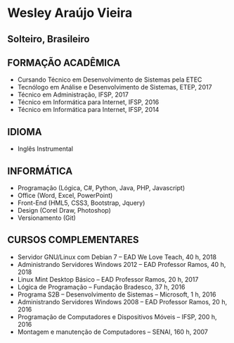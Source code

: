 # Wesley Araújo Vieira
## Solteiro, Brasileiro


## FORMAÇÃO ACADÊMICA
* Cursando Técnico em Desenvolvimento de Sistemas pela ETEC
* Tecnólogo em Análise e Desenvolvimento de Sistemas, ETEP, 2017
* Técnico em Administração, IFSP, 2017
* Técnico em Informática para Internet, IFSP, 2016
* Técnico em Informática para Internet, IFSP, 2014

## IDIOMA
* Inglês Instrumental

## INFORMÁTICA
* Programação (Lógica, C#, Python, Java, PHP, Javascript)
* Office (Word, Excel, PowerPoint)
* Front-End (HML5, CSS3, Bootstrap, Jquery)
* Design (Corel Draw, Photoshop)
* Versionamento (Git)

## CURSOS COMPLEMENTARES
* Servidor GNU/Linux com Debian 7 – EAD We Love Teach, 40 h, 2018
* Administrando Servidores Windows 2012 – EAD Professor Ramos, 40 h, 2018
* Linux Mint Desktop Básico – EAD Professor Ramos, 20 h, 2017
* Lógica de Programação – Fundação Bradesco, 37 h, 2016
* Programa S2B – Desenvolvimento de Sistemas – Microsoft, 1 h, 2016
* Administrando Servidores Windows 2008 – EAD Professor Ramos, 20 h, 2016
* Programação de Computadores e Dispositivos Móveis – IFSP, 200 h, 2016
* Montagem e manutenção de Computadores – SENAI, 160 h, 2007
